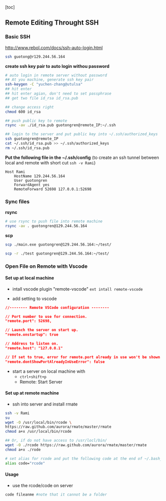 [toc]

## Remote Editing Throught SSH

### Basic SSH
http://www.rebol.com/docs/ssh-auto-login.html

```bash
ssh guotong@r129.244.56.164
```

**create ssh key pair to auto login withou password**

```bash
# auto login in remote server without password
## At you machine, generate ssh key pair
ssh-keygen -C "yuchen-zhang@utulsa"
## hit enter
## hit enter agian, don't need to set passphrase
## get two file id_rsa id_rsa.pub

## change access right
chmod 600 id_rsa

## push public key to remote
rsync -av ./id_rsa.pub guotongren@remote_IP:~/.ssh

## login to the server and put public key into ~/.ssh/authorized_keys
ssh guotongren@remote_IP
cat ~/.ssh/id_rsa.pub >> ~/.ssh/authorized_keys
rm ~/.ssh/id_rsa.pub

```

**Put the following file in the ~/.ssh/config** (to create an ssh tunnel between local and remote with short cut `ssh -v Rami`)

```config
Host Rami
    HostName 129.244.56.164
    User guotongren
    ForwardAgent yes
    RemoteForward 52698 127.0.0.1:52698
```

### Sync files

**rsync**

```bash
# use rsync to push file into remote machine
rsync -av . guotongren@129.244.56.164
```

**scp**

```bash
scp ./main.exe guotongren@129.244.56.164:~/test/

scp -r ./test guotongren@129.244.56.164:~/test/
```

### Open File on Remote with Vscode 

#### Set up at local machine
- intall vscode plugin "remote-vscode"
`ext intall remote-vscode`

- add setting to vscode
```json
//-------- Remote VSCode configuration --------

// Port number to use for connection.
"remote.port": 52698,

// Launch the server on start up.
"remote.onstartup": true

// Address to listen on.
"remote.host": "127.0.0.1"

// If set to true, error for remote.port already in use won't be shown anymore.
"remote.dontShowPortAlreadyInUseError": false
```

- start a server on local machine with 
    + `ctrl+shift+p`
    + Remote: Start Server

#### Set up at remote machine
- ssh into server and install rmate
```bash
ssh -v Rami
su
wget -O /usr/local/bin/rcode \
https://raw.github.com/aurora/rmate/master/rmate
chmod a+x /usr/local/bin/rcode

## Or, if do not have access to /usr/locl/bin/
wget -O ./rcode https://raw.github.com/aurora/rmate/master/rmate
chmod a+x ./rode

# set alias for rcode and put the following code at the end of ~/.bash_profile
alias code="rcode"
```


#### Usage

- use the rcode/code on server
```bash
code fileanme #note that it cannot be a folder
```